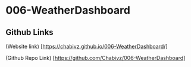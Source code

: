 # 006-WeatherDashboard

##

##

## Github Links 

(Website link) [https://chabivz.github.io/006-WeatherDashboard/]

(Github Repo Link) [https://github.com/Chabivz/006-WeatherDashboard]